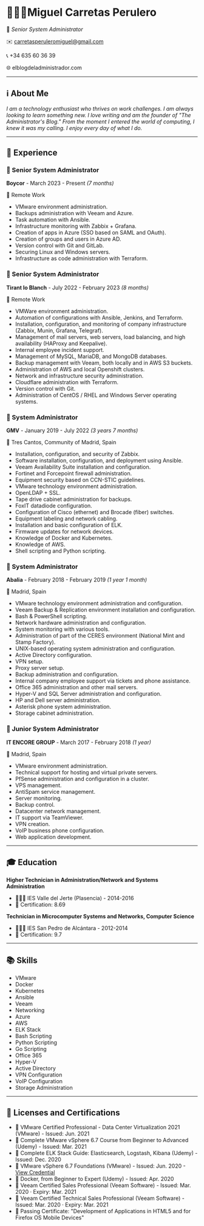 # 👨🏻‍💻Miguel Carretas Perulero

🤖 *Senior System Administrator*

✉️ carretasperuleromiguel@gmail.com

📞 +34 635 60 36 39

🌐 elblogdeladministrador.com

---

## ℹ️ About Me

*I am a technology enthusiast who thrives on work challenges. I am always looking to learn something new. I love writing and am the founder of "The Administrator's Blog." From the moment I entered the world of computing, I knew it was my calling. I enjoy every day of what I do.*

---

## 💼 Experience

### 🔧 Senior System Administrator

**Boycor** - March 2023 - Present *(7 months)*

📍 Remote Work

- VMware environment administration.
- Backups administration with Veeam and Azure.
- Task automation with Ansible.
- Infrastructure monitoring with Zabbix + Grafana.
- Creation of apps in Azure (SSO based on SAML and OAuth).
- Creation of groups and users in Azure AD.
- Version control with Git and GitLab.
- Securing Linux and Windows servers.
- Infrastructure as code administration with Terraform.

### 🔧 Senior System Administrator

**Tirant lo Blanch** - July 2022 - February 2023 *(8 months)*

📍 Remote Work

- VMWare environment administration.
- Automation of configurations with Ansible, Jenkins, and Terraform.
- Installation, configuration, and monitoring of company infrastructure (Zabbix, Munin, Grafana, Telegraf).
- Management of mail servers, web servers, load balancing, and high availability (HAProxy and Keepalive).
- Internal employee incident support.
- Management of MySQL, MariaDB, and MongoDB databases.
- Backup management with Veeam, both locally and in AWS S3 buckets.
- Administration of AWS and local Openshift clusters.
- Network and infrastructure security administration.
- Cloudflare administration with Terraform.
- Version control with Git.
- Administration of CentOS / RHEL and Windows Server operating systems.

### 🔧 System Administrator

**GMV** - January 2019 - July 2022 *(3 years 7 months)*

📍 Tres Cantos, Community of Madrid, Spain

- Installation, configuration, and security of Zabbix.
- Software installation, configuration, and deployment using Ansible.
- Veeam Availability Suite installation and configuration.
- Fortinet and Forcepoint firewall administration.
- Equipment security based on CCN-STIC guidelines.
- VMware technology environment administration.
- OpenLDAP + SSL.
- Tape drive cabinet administration for backups.
- FoxIT datadiode configuration.
- Configuration of Cisco (ethernet) and Brocade (fiber) switches.
- Equipment labeling and network cabling.
- Installation and basic configuration of ELK.
- Firmware updates for network devices.
- Knowledge of Docker and Kubernetes.
- Knowledge of AWS.
- Shell scripting and Python scripting.

### 🔧 System Administrator

**Abalia** - February 2018 - February 2019 *(1 year 1 month)*

📍 Madrid, Spain

- VMware technology environment administration and configuration.
- Veeam Backup & Replication environment installation and configuration.
- Bash & PowerShell scripting.
- Network hardware administration and configuration.
- System monitoring with various tools.
- Administration of part of the CERES environment (National Mint and Stamp Factory).
- UNIX-based operating system administration and configuration.
- Active Directory configuration.
- VPN setup.
- Proxy server setup.
- Backup administration and configuration.
- Internal company employee support via tickets and phone assistance.
- Office 365 administration and other mail servers.
- Hyper-V and SQL Server administration and configuration.
- HP and Dell server administration.
- Asterisk phone system administration.
- Storage cabinet administration.

### 🔧 Junior System Administrator

**IT ENCORE GROUP** - March 2017 - February 2018 *(1 year)*

📍 Madrid, Spain

- VMware environment administration.
- Technical support for hosting and virtual private servers.
- PfSense administration and configuration in a cluster.
- VPS management.
- AntiSpam service management.
- Server monitoring.
- Backup control.
- Datacenter network management.
- IT support via TeamViewer.
- VPN creation.
- VoIP business phone configuration.
- Web application development.

---

## 🎓 Education

**Higher Technician in Administration/Network and Systems Administration**

- 👨🏻‍🎓 IES Valle del Jerte (Plasencia) - 2014-2016
- 🎯 Certification: 8.69

**Technician in Microcomputer Systems and Networks, Computer Science**

- 👨🏻‍🎓 IES San Pedro de Alcántara - 2012-2014
- 🎯 Certification: 9.7

---

## 📚 Skills

- VMware
- Docker
- Kubernetes
- Ansible
- Veeam
- Networking
- Azure
- AWS
- ELK Stack
- Bash Scripting
- Python Scripting
- Go Scripting
- Office 365
- Hyper-V
- Active Directory
- VPN Configuration
- VoIP Configuration
- Storage Administration

---

## 📜 Licenses and Certifications

- 🏁 VMware Certified Professional - Data Center Virtualization 2021 (VMware) - Issued: Jun. 2021
- 🏁 Complete VMware vSphere 6.7 Course from Beginner to Advanced (Udemy) - Issued: Mar. 2021
- 🏁 Complete ELK Stack Guide: Elasticsearch, Logstash, Kibana (Udemy) - Issued: Dec. 2020
- 🏁 VMware vSphere 6.7 Foundations (VMware) - Issued: Jun. 2020 - [View Credential](https://www.youracclaim.com/badges/81006068-4fe1-43f8-89fb-4262afb85414/linked_i)
- 🏁 Docker, from Beginner to Expert (Udemy) - Issued: Apr. 2020
- 🏁 Veeam Certified Sales Professional (Veeam Software) - Issued: Mar. 2020 · Expiry: Mar. 2021
- 🏁 Veeam Certified Technical Sales Professional (Veeam Software) - Issued: Mar. 2020 · Expiry: Mar. 2021
- 🏁 Passing Certificate: "Development of Applications in HTML5 and for Firefox OS Mobile Devices"

